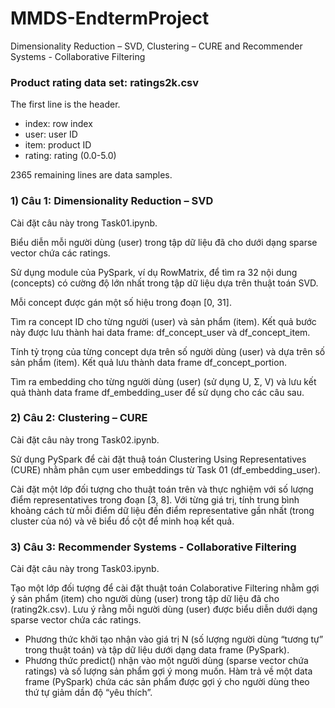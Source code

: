 # MMDS-EndtermProject
Dimensionality Reduction – SVD, Clustering – CURE and Recommender Systems - Collaborative Filtering

### Product rating data set: ratings2k.csv


The first line is the header.
- index: row index
- user: user ID
- item: product ID
- rating: rating (0.0-5.0)

2365 remaining lines are data samples.

### 1) Câu 1: Dimensionality Reduction – SVD
Cài đặt câu này trong Task01.ipynb. 

Biểu diễn mỗi người dùng (user) trong tập dữ liệu đã cho dưới dạng sparse vector chứa các
ratings.

Sử dụng module của PySpark, ví dụ RowMatrix, để tìm ra 32 nội dung (concepts) có cường
độ lớn nhất trong tập dữ liệu dựa trên thuật toán SVD.

Mỗi concept được gán một số hiệu trong đoạn [0, 31].

Tìm ra concept ID cho từng người (user) và sản phẩm (item). Kết quả bước này được lưu
thành hai data frame: df_concept_user và df_concept_item.

Tính tỷ trọng của từng concept dựa trên số người dùng (user) và dựa trên số sản phẩm (item).
Kết quả lưu thành data frame df_concept_portion.

Tìm ra embedding cho từng người dùng (user) (sử dụng U, Σ, V) và lưu kết quả thành data
frame df_embedding_user để sử dụng cho các câu sau.

### 2) Câu 2: Clustering – CURE
Cài đặt câu này trong Task02.ipynb.

Sử dụng PySpark để cài đặt thuậ toán Clustering Using Representatives (CURE) nhằm phân
cụm user embeddings từ Task 01 (df_embedding_user).

Cài đặt một lớp đối tượng cho thuật toán trên và thực nghiệm với số lượng
điểm representatives trong đoạn [3, 8]. Với từng giá trị, tính trung bình khoảng cách từ mỗi
điểm dữ liệu đến điểm representative gần nhất (trong cluster của nó) và vẽ biểu đồ cột để
minh hoạ kết quả.

### 3) Câu 3: Recommender Systems - Collaborative Filtering
Cài đặt câu này trong Task03.ipynb.

Tạo một lớp đối tượng để cài đặt thuật toán Colaborative Filtering nhằm gợi ý sản phẩm
(item) cho người dùng (user) trong tập dữ liệu đã cho (rating2k.csv). Lưu ý rằng mỗi người
dùng (user) được biểu diễn dưới dạng sparse vector chứa các ratings.

- Phương thức khởi tạo nhận vào giá trị N (số lượng người dùng “tương tự” trong thuật
toán) và tập dữ liệu dưới dạng data frame (PySpark).
- Phương thức predict() nhận vào một người dùng (sparse vector chứa ratings) và số
lượng sản phẩm gợi ý mong muốn. Hàm trả về một data frame (PySpark) chứa các sản
phẩm được gợi ý cho người dùng theo thứ tự giảm dần độ “yêu thích”.
